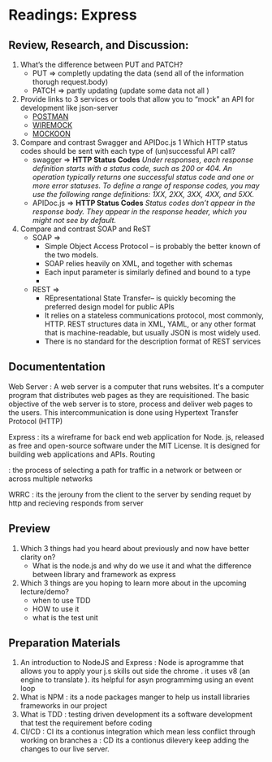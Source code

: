 # Readings: Express

## Review, Research, and Discussion:
1. What’s the difference between PUT and PATCH?
    * PUT => completly updating the data (send all of the information thorugh request.body)
    * PATCH => partly updating (update some data not all )
2. Provide links to 3 services or tools that allow you to “mock” an API for development like json-server
    * [POSTMAN](https://www.postman.com/)
    * [WIREMOCK](http://wiremock.org/)
    * [MOCKOON](https://mockoon.com/)
3. Compare and contrast Swagger and APIDoc.js 1 Which HTTP status codes should be sent with each type of (un)successful API call?
    * swagger => **HTTP Status Codes**
        *Under responses, each response definition starts with a status code, such as 200 or 404. An operation typically returns one successful status code and one or more error statuses. To define a range of response codes, you may use the following range definitions: 1XX, 2XX, 3XX, 4XX, and 5XX.*
    *  APIDoc.js => **HTTP Status Codes**
        *Status codes don’t appear in the response body. They appear in the response header, which you might not see by default.*
4. Compare and contrast SOAP and ReST
    * SOAP => 
        - Simple Object Access Protocol – is probably the better known of the two models.
        - SOAP relies heavily on XML, and together with schemas
        - Each input parameter is similarly defined and bound to a type
        -
    * REST => 
        - REpresentational State Transfer– is quickly becoming the preferred design model for public APIs
        - It  relies on a stateless communications protocol, most commonly, HTTP. REST structures data in XML, YAML, or any other format that is machine-readable, but usually JSON is most widely used.
        - There is no standard for the description format of REST services 


## Documententation

Web Server
:  A web server is a computer that runs websites. It's a computer program that distributes web pages as they are requisitioned. The basic objective of the web server is to store, process and deliver web pages to the users. This intercommunication is done using Hypertext Transfer Protocol (HTTP)

Express
:  its a wireframe for back end web application for Node. js, released as free and open-source software under the MIT License. It is designed for building web applications and APIs.
Routing

:  the process of selecting a path for traffic in a network or between or across multiple networks

WRRC
:  its the jerouny from the client to the server by sending requet by http and recieving responds from server

## Preview

1. Which 3 things had you heard about previously and now have better clarity on?
     * What is the node.js and why do we use it and what the difference between library and framework as express
2. Which 3 things are you hoping to learn more about in the upcoming lecture/demo?
    * when to use TDD
    * HOW to use it 
    * what is the test unit 

## Preparation Materials
1. An introduction to NodeJS and Express
: Node is aprogramme that allows you to apply your j.s skills out side the chrome . it uses v8 (an engine to translate ). its helpful for asyn programmimg using an event loop
2. What is NPM
: its a node packages manger to help us install libraries frameworks in our project
3. What is TDD
: testing driven development its a software development that test the requirement before coding 
4. CI/CD
: CI its a contionus integration which mean less conflict through working on branches a
: CD its a contionus dilevery keep adding the changes to our live server.